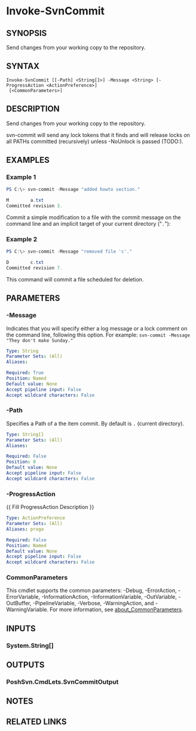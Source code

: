 # Invoke-SvnCommit

## SYNOPSIS
Send changes from your working copy to the repository.

## SYNTAX

```
Invoke-SvnCommit [[-Path] <String[]>] -Message <String> [-ProgressAction <ActionPreference>]
 [<CommonParameters>]
```

## DESCRIPTION
Send changes from your working copy to the repository.

svn-commit will send any lock tokens that it finds and will release locks on all PATHs committed (recursively) unless -NoUnlock is passed (TODO:).

## EXAMPLES

### Example 1
```powershell
PS C:\> svn-commit -Message "added howto section."

M        a.txt
Committed revision 3.
```

Commit a simple modification to a file with the commit message on the command line and an implicit target of your current directory ("`.`"):

### Example 2
```powershell
PS C:\> svn-commit -Message "removed file 'c'."

D        c.txt
Committed revision 7.
```

This command will commit a file scheduled for deletion.

## PARAMETERS

### -Message
Indicates that you will specify either a log message or a lock comment on the command line, following this option. For example: `svn-commit -Message "They don't make Sunday."`

```yaml
Type: String
Parameter Sets: (All)
Aliases:

Required: True
Position: Named
Default value: None
Accept pipeline input: False
Accept wildcard characters: False
```

### -Path
Specifies a Path of a the item commit. By default is `.` (current directory).

```yaml
Type: String[]
Parameter Sets: (All)
Aliases:

Required: False
Position: 0
Default value: None
Accept pipeline input: False
Accept wildcard characters: False
```

### -ProgressAction
{{ Fill ProgressAction Description }}

```yaml
Type: ActionPreference
Parameter Sets: (All)
Aliases: proga

Required: False
Position: Named
Default value: None
Accept pipeline input: False
Accept wildcard characters: False
```

### CommonParameters
This cmdlet supports the common parameters: -Debug, -ErrorAction, -ErrorVariable, -InformationAction, -InformationVariable, -OutVariable, -OutBuffer, -PipelineVariable, -Verbose, -WarningAction, and -WarningVariable. For more information, see [about_CommonParameters](http://go.microsoft.com/fwlink/?LinkID=113216).

## INPUTS

### System.String[]

## OUTPUTS

### PoshSvn.CmdLets.SvnCommitOutput

## NOTES

## RELATED LINKS
